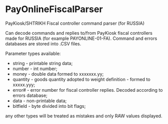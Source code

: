 # PayOnlineFiscalParser
PayKiosk/SHTRIKH Fiscal controller command parser (for RUSSIA)

Can decode commands and replies to/from PayKiosk fiscal controllers made for RUSSIA (for example PAYONLINE-01-FA).
Command and errors databases are stored into .CSV files.

Parameter types available:
 - string - printable string data;
 - number - int number;
 - money - double data formed to xxxxxxx.yy;
 - quantity - goods quantity adopted to weight definition - formed to xxxxx.yyy;
 - error# - error number for fiscal controller replies. Decoded according to errors database;
 - data - non-printable data;
 - bitfield - byte divided into bit flags;

any other types will be treated as mistakes and only RAW values displayed.

